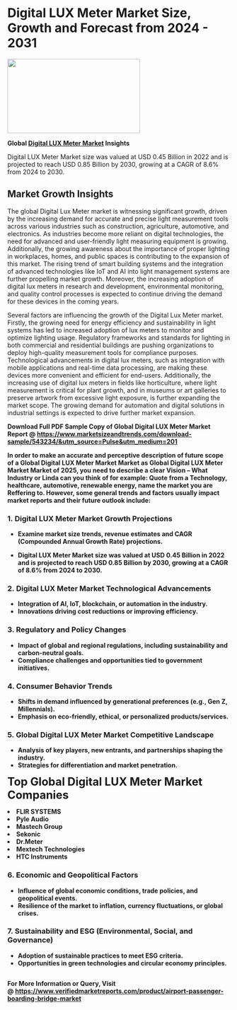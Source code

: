 <H1>Digital LUX Meter Market Size, Growth and Forecast from 2024 - 2031</H1><img class="aligncenter size-medium wp-image-584254" src="https://thirdeyenews.in/wp-content/uploads/2024/09/Global-Market-Research-300x168.jpeg" alt="" width="300" height="168" /><p><strong>Global&nbsp;<a href="https://www.marketsizeandtrends.com/download-sample/543234/&amp;utm_source=Pulse&amp;utm_medium=201">Digital LUX Meter Market</a> Insights</strong></p><p>Digital LUX Meter Market size was valued at USD 0.45 Billion in 2022 and is projected to reach USD 0.85 Billion by 2030, growing at a CAGR of 8.6% from 2024 to 2030.</p><p><h2>Market Growth Insights</h2> <p>The global Digital Lux Meter market is witnessing significant growth, driven by the increasing demand for accurate and precise light measurement tools across various industries such as construction, agriculture, automotive, and electronics. As industries become more reliant on digital technologies, the need for advanced and user-friendly light measuring equipment is growing. Additionally, the growing awareness about the importance of proper lighting in workplaces, homes, and public spaces is contributing to the expansion of this market. The rising trend of smart building systems and the integration of advanced technologies like IoT and AI into light management systems are further propelling market growth. Moreover, the increasing adoption of digital lux meters in research and development, environmental monitoring, and quality control processes is expected to continue driving the demand for these devices in the coming years.</p> <p><strong></strong></p> <p>Several factors are influencing the growth of the Digital Lux Meter market. Firstly, the growing need for energy efficiency and sustainability in light systems has led to increased adoption of lux meters to monitor and optimize lighting usage. Regulatory frameworks and standards for lighting in both commercial and residential buildings are pushing organizations to deploy high-quality measurement tools for compliance purposes. Technological advancements in digital lux meters, such as integration with mobile applications and real-time data processing, are making these devices more convenient and efficient for end-users. Additionally, the increasing use of digital lux meters in fields like horticulture, where light measurement is critical for plant growth, and in museums or art galleries to preserve artwork from excessive light exposure, is further expanding the market scope. The growing demand for automation and digital solutions in industrial settings is expected to drive further market expansion. <p><strong></p><p><span class=""><strong>Download Full PDF Sample Copy of Global Digital LUX Meter Market Report</strong> @ <a href="https://www.marketsizeandtrends.com/download-sample/543234/&amp;utm_source=Pulse&amp;utm_medium=201" target="_blank">https://www.marketsizeandtrends.com/download-sample/543234/&amp;utm_source=Pulse&amp;utm_medium=201</a></span></p><p>In order to make an accurate and perceptive description of future scope of a Global&nbsp;Digital LUX Meter Market Market as Global&nbsp;Digital LUX Meter Market Market of 2025, you need to describe a clear Vision &ndash; What Industry or Linda can you think of for example: Quote from a Technology, healthcare, automotive, renewable energy, name the market you are Reffering to. However, some general trends and factors usually impact market reports and their future outlook include:</p><h3>1.&nbsp;<strong>Digital LUX Meter Market Growth Projections</strong></h3><ul><li>Examine market size trends, revenue estimates and CAGR (Compounded Annual Growth Rate) projections.</li><li><p>Digital LUX Meter Market size was valued at USD 0.45 Billion in 2022 and is projected to reach USD 0.85 Billion by 2030, growing at a CAGR of 8.6% from 2024 to 2030.</p></li></ul><h3>2.&nbsp;<strong>Digital LUX Meter Market Technological Advancements</strong></h3><ul><li>Integration of AI, IoT, blockchain, or automation in the industry.</li><li>Innovations driving cost reductions or improving efficiency.</li></ul><h3>3.&nbsp;<strong>Regulatory and Policy Changes</strong></h3><ul><li>Impact of global and regional regulations, including sustainability and carbon-neutral goals.</li><li>Compliance challenges and opportunities tied to government initiatives.</li></ul><h3>4.&nbsp;<strong>Consumer Behavior Trends</strong></h3><ul><li>Shifts in demand influenced by generational preferences (e.g., Gen Z, Millennials).</li><li>Emphasis on eco-friendly, ethical, or personalized products/services.</li></ul><h3>5.&nbsp;<strong>Global Digital LUX Meter Market Competitive Landscape</strong></h3><ul><li>Analysis of key players, new entrants, and partnerships shaping the industry.</li><li>Strategies for differentiation and market penetration.</li></ul><p data-pm-slice="1 1 []"><span style="color: inherit; font-family: inherit; font-size: 25px;">Top Global Digital LUX Meter Market Companies</span></p><div class="" data-test-id=""><p><li>FLIR SYSTEMS</li><li> Pyle Audio</li><li> Mastech Group</li><li> Sekonic</li><li> Dr.Meter</li><li> Mextech Technologies</li><li> HTC Instruments</li></p></div><h3>6.&nbsp;<strong>Economic and Geopolitical Factors</strong></h3><ul><li>Influence of global economic conditions, trade policies, and geopolitical events.</li><li>Resilience of the market to inflation, currency fluctuations, or global crises.</li></ul><h3>7.&nbsp;<strong>Sustainability and ESG (Environmental, Social, and Governance)</strong></h3><ul><li>Adoption of sustainable practices to meet ESG criteria.</li><li>Opportunities in green technologies and circular economy principles.</li></ul><h2><strong style="font-size: 14px;">For More Information or Query, Visit @&nbsp;</strong><a style="background-color: #ffffff; font-size: 14px;" href="https://www.marketsizeandtrends.com/report/digital-lux-meter-market/" target="_blank">https://www.verifiedmarketreports.com/product/airport-passenger-boarding-bridge-market</a></h2>
